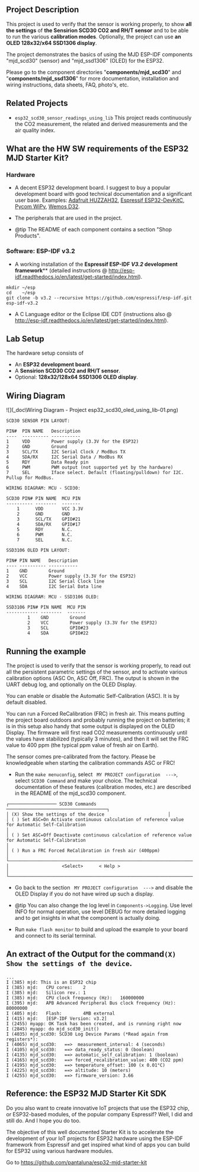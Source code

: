 ## Project Description
This project is used to verify that the sensor is working properly, to show **all the settings** of **the Sensirion SCD30 CO2 and RH/T sensor** and to be able to run the various **calibration modes**. Optionally, the project can use **an OLED 128x32/x64 SSD1306 display**.

The project demonstrates the basics of using the MJD ESP-IDF components "mjd_scd30" (sensor) and "mjd_ssd1306" (OLED) for the ESP32.

Please go to the component directories "**components/mjd_scd30**" and "**components/mjd_ssd1306**" for more documentation, installation and wiring instructions, data sheets, FAQ, photo's, etc.



## Related Projects

- ```esp32_scd30_sensor_readings_using_lib``` This project reads continuously the CO2 measurement, the related and derived measurements and the air quality index.



## What are the HW SW requirements of the ESP32 MJD Starter Kit?

### Hardware

- A decent ESP32 development board. I suggest to buy a popular development board with good technical documentation and a significant user base. Examples: [Adafruit HUZZAH32](https://www.adafruit.com/product/3405),  [Espressif ESP32-DevKitC](http://espressif.com/en/products/hardware/esp32-devkitc/overview), [Pycom WiPy](https://pycom.io/hardware/), [Wemos D32](https://wiki.wemos.cc/products:d32:d32).
- The peripherals that are used in the project.

- @tip The README of each component contains a section "Shop Products".

  

### Software: ESP-IDF v3.2

- A working installation of the **Espressif ESP-IDF *V3.2* development framework**** (detailed instructions @ http://esp-idf.readthedocs.io/en/latest/get-started/index.html).

```
mkdir ~/esp
cd    ~/esp
git clone -b v3.2 --recursive https://github.com/espressif/esp-idf.git esp-idf-v3.2
```

- A C Language editor or the Eclipse IDE CDT (instructions also @ http://esp-idf.readthedocs.io/en/latest/get-started/index.html).



## Lab Setup

The hardware setup consists of

* An **ESP32 development board**.
* A **Sensirion SCD30 CO2 and RH/T sensor**.
* Optional:  **128x32/128x64 SSD1306 OLED display**.



## Wiring Diagram

![](_doc\Wiring Diagram - Project esp32_scd30_oled_using_lib-01.png)

```
SCD30 SENSOR PIN LAYOUT:

PIN#  PIN NAME	 Description
----  ---------- -----------
1     VDD        Power supply (3.3V for the ESP32)
2     GND        Ground
3     SCL/TX     I2C Serial Clock / ModBus TX
4     SDA/RX     I2C Serial Data / ModBus RX
5     RDY        Data Ready pin
6     PWM        PWM output (not supported yet by the hardware)
7     SEL        Iface select. Default (floating/pulldown) for I2C. Pullup for ModBus.

WIRING DIAGRAM: MCU - SCD30:

SCD30 PIN# PIN NAME  MCU PIN
---------- --------  -------
    1      VDD       VCC 3.3V
    2      GND       GND
    3      SCL/TX    GPIO#21
    4      SDA/RX    GPIO#17
    5      RDY       N.C.
    6      PWM       N.C.
    7      SEL       N.C.

SSD3106 OLED PIN LAYOUT:
 
PIN# PIN NAME	Description
---- ---------- -----------
1    GND        Ground
2    VCC        Power supply (3.3V for the ESP32)
3    SCL        I2C Serial Clock line
4    SDA        I2C Serial Data line
 
WIRING DIAGRAM: MCU - SSD3106 OLED:

SSD3106 PIN# PIN NAME  MCU PIN
------------ --------  -------
        1    GND        Ground
        2    VCC        Power supply (3.3V for the ESP32)
        3    SCL        GPIO#23
        4    SDA        GPIO#22
```



## Running the example

The project is used to verify that the sensor is working properly, to read out all the persistent parametric settings of the sensor, and to activate various calibration options (ASC On, ASC Off, FRC). The output is shown in the UART debug log, and optionally on the OLED Display.

You can enable or disable the Automatic Self-Calibration (ASC). It is by default disabled.

You can run a Forced ReCalibration (FRC) in fresh air. This means putting the project board outdoors and probably running the project on batteries; it is in this setup also handy that some output is displayed on the OLED Display. The firmware will first read CO2 measurements continuously until the values have stabilized (typically 3 minutes), and then it will set the FRC value to 400 ppm (the typical ppm value of fresh air on Earth).

The sensor comes pre-calibrated from the factory. Please be knowledgeable when starting the calibration commands ASC or FRC!



- Run the ```make menuconfig```, select ``` MY PROJECT configuration  --->```, select ```SCD30 Command``` and make your choice. The technical documentation of these features (calibration modes, etc.) are described in the README of the mjd_scd30 component.

```
┌────────────────── SCD30 Commands ──────────────────────────────────────┐
│ (X) Show the settings of the device                        │
│ ( ) Set ASC=On Activate continuous calculation of reference value for Automatic Self-Calibration                                                              │
│ ( ) Set ASC=Off Deactivate continuous calculation of reference value for Automatic Self-Calibration                                                         │
│ ( ) Run a FRC Forced ReCalibration in fresh air (400ppm)               │
└────────────────────────────────────────────────────────────────────────┘                │                    <Select>      < Help >                              │
└────────────────────────────────────────────────────────────────────────┘
```

- Go back to the section  ``` MY PROJECT configuration  --->``` and disable the OLED Display if you do not have wired up such a display.
- @tip You can also change the log level in ```Components->Logging```. Use level INFO for normal operation, use level DEBUG for more detailed logging and to get insights in what the component is actually doing.

- Run `make flash monitor` to build and upload the example to your board and connect to its serial terminal.



## An extract of the Output for the command```(X) Show the settings of the device```.

```
...
I (385) mjd: This is an ESP32 chip
I (385) mjd:   CPU cores:    2
I (385) mjd:   Silicon rev.: 1
I (385) mjd:   CPU clock frequency (Hz):   160000000
I (395) mjd:   APB Advanced Peripheral Bus clock frequency (Hz):  80000000
I (405) mjd:   Flash:        4MB external
I (415) mjd:   [ESP-IDF Version: v3.2]
I (2455) myapp: OK Task has been created, and is running right now
I (2845) myapp: do mjd_scd30_init()
I (4035) mjd_scd30: SCD30 Log Device Params (*Read again from registers*):
I (4065) mjd_scd30:   ==>  measurement_interval: 4 (seconds)
I (4105) mjd_scd30:   ==> data_ready_status: 0 (boolean)
I (4135) mjd_scd30:   ==> automatic_self_calibration: 1 (boolean)
I (4165) mjd_scd30:   ==> forced_recalibration_value: 400 (CO2 ppm)
I (4195) mjd_scd30:   ==> temperature_offset: 100 (x 0.01°C)
I (4225) mjd_scd30:   ==> altitude: 10 (meters)
I (4255) mjd_scd30:   ==> firmware_version: 3.66

```



## Reference: the ESP32 MJD Starter Kit SDK

Do you also want to create innovative IoT projects that use the ESP32 chip, or ESP32-based modules, of the popular company Espressif? Well, I did and still do. And I hope you do too.

The objective of this well documented Starter Kit is to accelerate the development of your IoT projects for ESP32 hardware using the ESP-IDF framework from Espressif and get inspired what kind of apps you can build for ESP32 using various hardware modules.

Go to https://github.com/pantaluna/esp32-mjd-starter-kit



